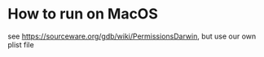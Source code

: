 How to run on MacOS
====

see https://sourceware.org/gdb/wiki/PermissionsDarwin, but use our own plist file


